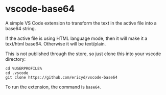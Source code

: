 # vscode-base64

A simple VS Code extension to transform the text in the active file into a base64 string.

If the active file is using HTML language mode, then it will make it a text/html base64. Otherwise it will be text/plain.

This is not published through the store, so just clone this into your vscode directory:

```
cd %USERPROFILE%
cd .vscode
git clone https://github.com/ericyd/vscode-base64 
```

To run the extension, the command is `base64`.